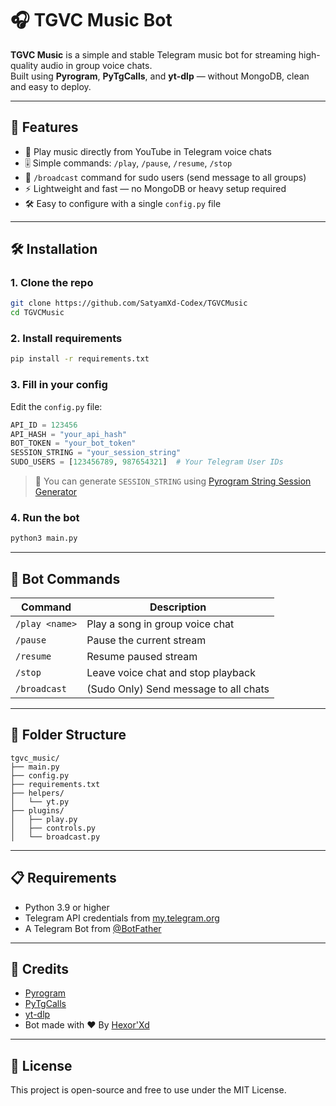 # 🎧 TGVC Music Bot

**TGVC Music** is a simple and stable Telegram music bot for streaming high-quality audio in group voice chats.  
Built using **Pyrogram**, **PyTgCalls**, and **yt-dlp** — without MongoDB, clean and easy to deploy.

---

## 🚀 Features

- 🎵 Play music directly from YouTube in Telegram voice chats
- 🎚 Simple commands: `/play`, `/pause`, `/resume`, `/stop`
- 👑 `/broadcast` command for sudo users (send message to all groups)
- ⚡ Lightweight and fast — no MongoDB or heavy setup required
- 🛠 Easy to configure with a single `config.py` file

---

## 🛠️ Installation

### 1. Clone the repo

```bash
git clone https://github.com/SatyamXd-Codex/TGVCMusic
cd TGVCMusic
```

### 2. Install requirements

```bash
pip install -r requirements.txt
```

### 3. Fill in your config

Edit the `config.py` file:

```python
API_ID = 123456
API_HASH = "your_api_hash"
BOT_TOKEN = "your_bot_token"
SESSION_STRING = "your_session_string"
SUDO_USERS = [123456789, 987654321]  # Your Telegram User IDs
```

> 🔐 You can generate `SESSION_STRING` using [Pyrogram String Session Generator](https://docs.pyrogram.org/topics/sessions#string-session)

### 4. Run the bot

```bash
python3 main.py
```

---

## 💬 Bot Commands

| Command        | Description                          |
|----------------|--------------------------------------|
| `/play <name>` | Play a song in group voice chat      |
| `/pause`       | Pause the current stream             |
| `/resume`      | Resume paused stream                 |
| `/stop`        | Leave voice chat and stop playback   |
| `/broadcast`   | (Sudo Only) Send message to all chats|

---

## 📂 Folder Structure

```
tgvc_music/
├── main.py
├── config.py
├── requirements.txt
├── helpers/
│   └── yt.py
├── plugins/
│   ├── play.py
│   ├── controls.py
│   └── broadcast.py
```

---

## 📋 Requirements

- Python 3.9 or higher
- Telegram API credentials from [my.telegram.org](https://my.telegram.org)
- A Telegram Bot from [@BotFather](https://t.me/BotFather)

---

## 👑 Credits

- [Pyrogram](https://github.com/pyrogram/pyrogram)
- [PyTgCalls](https://github.com/pytgcalls/pytgcalls)
- [yt-dlp](https://github.com/yt-dlp/yt-dlp)
- Bot made with ❤️ By [Hexor'Xd](https://t.me/Sher_E_Purvanchal)

---

## 📜 License

This project is open-source and free to use under the MIT License.
